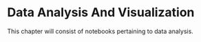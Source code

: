 # Data Analysis And Visualization 

This chapter will consist of notebooks pertaining to data analysis.